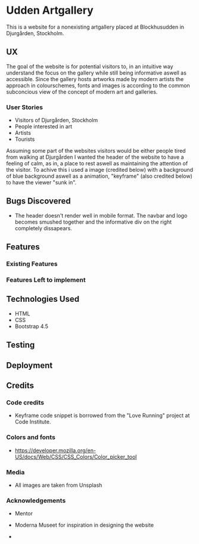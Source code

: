 # Udden Artgallery

This is a website for a nonexisting artgallery placed at Blockhusudden in Djurgården, Stockholm. 

## UX

The goal of the website is for potential visitors to, in an intuitive way understand the focus on the gallery while still being informative aswell as accessible. 
Since the gallery hosts artworks made by modern artists the approach in colourschemes, fonts and images is according to the common subconcious view of the concept of modern art and galleries. 


### User Stories

* Visitors of Djurgården, Stockholm 
* People interested in art 
* Artists
* Tourists 

Assuming some part of the websites visitors would be either people tired from walking at Djurgården I wanted the header of the website to have a feeling of calm, as in, a place to rest aswell as maintaining the attention of the visitor. To achive this i used a image (credited below)  with a background of blue background aswell as a animation, "keyframe" (also credited below) to have the viewer "sunk in". 

## Bugs Discovered

* The header doesn't render well in mobile format. The navbar and logo becomes smushed together and the informative div on the right completely dissapears.

## Features

### Existing Features

### Features Left to implement 

## Technologies Used

* HTML
* CSS
* Bootstrap 4.5 

## Testing 

## Deployment

## Credits 

### Code credits

* Keyframe code snippet is borrowed from the "Love Running" project at Code Institute. 

### Colors and fonts 

* https://developer.mozilla.org/en-US/docs/Web/CSS/CSS_Colors/Color_picker_tool

### Media

* All images are taken from Unsplash 

### Acknowledgements

* Mentor

* Moderna Museet for inspiration in designing the website

* 





